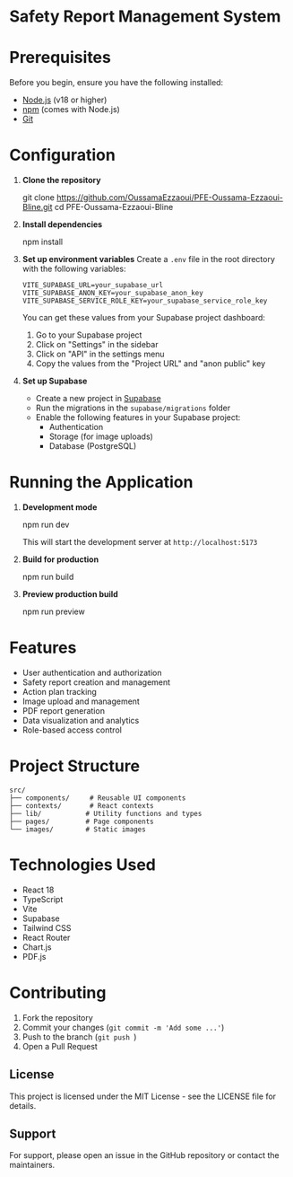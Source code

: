 # Safety Report Management System


# Prerequisites

Before you begin, ensure you have the following installed:
- [Node.js](https://nodejs.org/) (v18 or higher)
- [npm](https://www.npmjs.com/) (comes with Node.js)
- [Git](https://git-scm.com/)

# Configuration

1. **Clone the repository**
   
   git clone https://github.com/OussamaEzzaoui/PFE-Oussama-Ezzaoui-Bline.git
   cd PFE-Oussama-Ezzaoui-Bline
   

2. **Install dependencies**
  
   npm install


3. **Set up environment variables**
   Create a `.env` file in the root directory with the following variables:
   ```
   VITE_SUPABASE_URL=your_supabase_url
   VITE_SUPABASE_ANON_KEY=your_supabase_anon_key
   VITE_SUPABASE_SERVICE_ROLE_KEY=your_supabase_service_role_key
   ```

   You can get these values from your Supabase project dashboard:
   1. Go to your Supabase project
   2. Click on "Settings" in the sidebar
   3. Click on "API" in the settings menu
   4. Copy the values from the "Project URL" and "anon public" key

4. **Set up Supabase**
   - Create a new project in [Supabase](https://supabase.com)
   - Run the migrations in the `supabase/migrations` folder
   - Enable the following features in your Supabase project:
     - Authentication
     - Storage (for image uploads)
     - Database (PostgreSQL)

# Running the Application

1. **Development mode**
   
   npm run dev
   
   This will start the development server at `http://localhost:5173`

2. **Build for production**
   
   npm run build
   

3. **Preview production build**
   
   npm run preview
   

# Features

- User authentication and authorization
- Safety report creation and management
- Action plan tracking
- Image upload and management
- PDF report generation
- Data visualization and analytics
- Role-based access control

# Project Structure

```
src/
├── components/     # Reusable UI components
├── contexts/       # React contexts
├── lib/           # Utility functions and types
├── pages/         # Page components
└── images/        # Static images
```

# Technologies Used

- React 18
- TypeScript
- Vite
- Supabase
- Tailwind CSS
- React Router
- Chart.js
- PDF.js

# Contributing

1. Fork the repository
2. Commit your changes (`git commit -m 'Add some ...'`)
3. Push to the branch (`git push `)
4. Open a Pull Request

## License

This project is licensed under the MIT License - see the LICENSE file for details.

## Support

For support, please open an issue in the GitHub repository or contact the maintainers.